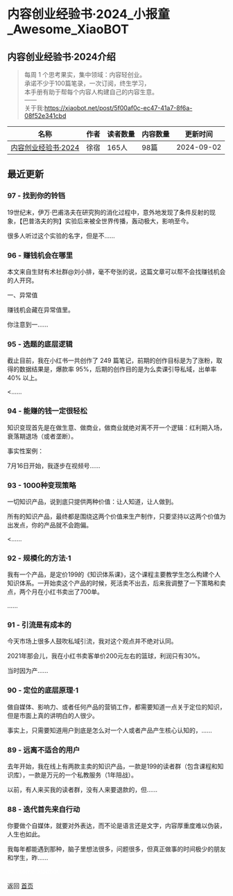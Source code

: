 # 内容创业经验书·2024_小报童_Awesome_XiaoBOT

## 内容创业经验书·2024介绍
> 每周 1 个思考果实，集中领域：内容轻创业。    
承诺不少于100篇笔录，一次订阅，终生学习，    
本手册有助于帮每个内容人构建自己的内容生意。    
——    
关于我:https://xiaobot.net/post/5f00af0c-ec47-41a7-8f6a-08f52e341cbd  
  


|名称|作者|读者数量|内容数量|更新时间|
|---|---|---|---|---|
|[内容创业经验书·2024](https://xiaobot.net/p/yaoguai?refer=0b133df9-27dc-423b-8101-639049001c13)|徐宿|165人|98篇|2024-09-02|

## 最近更新
### 97 - 找到你的铃铛

19世纪末，伊万·巴甫洛夫在研究狗的消化过程中，意外地发现了条件反射的现象，【巴普洛夫的狗】实验后来被全世界传播，轰动极大，影响至今。

很多人听过这个实验的名字，但是不......

### 96 - 赚钱机会在哪里

本文来自生财有术社群@刘小排，毫不夸张的说，这篇文章可以帮不会找赚钱机会的人开窍。

一、异常值

赚钱机会藏在异常值里。

你注意到一......

### 95 - 选题的底层逻辑

截止目前，我在小红书一共创作了 249 篇笔记，前期的创作目标是为了涨粉，取得的数据结果是，爆款率 95%，后期的创作目的是为么卖课引导私域，出单率 40%
以上。

<......

### 94 - 能赚的钱一定很轻松

知识变现首先是在做生意、做商业，做商业就绝对离不开一个逻辑：红利期入场，衰落期退场（或者垄断）。

事实性案例：

7月16日开始，我逐步在视频号......

### 93 - 1000种变现策略

一切知识产品，说到底只提供两种价值：让人知道，让人做到。

所有的知识产品，最终都是围绕这两个价值来生产制作，只要坚持以这两个价值为出发点，你的产品就不会跑偏。

<......

### 92 - 规模化的方法·1

我有一个产品，是定价199的《知识体系课》，这个课程主要教学生怎么构建个人知识体系。一开始卖这个产品的时候，死活卖不出去，后来我调整了一下策略和卖点，两个月在小红书卖出了700单。

......

### 91 - 引流是有成本的

今天市场上很多人鼓吹私域引流，我对这个观点并不绝对认同。

2021年那会儿，我在小红书卖客单价200元左右的篮球，利润只有30%。

当时因为产......

### 90 - 定位的底层原理·1

做自媒体、影响力、或者任何产品的营销工作，都需要知道一点关于定位的知识，但是市面上真的讲明白的人很少。

事实上，只需要知道用户到底是怎么对一个人或者产品产生核心认知的，......

### 89 - 远离不适合的用户

去年开始，我在线上有两款主卖的知识产品，一款是199的读者群（包含课程和知识库），一款是万元的一个私教服务（1年陪战）。

以前，有人来买我的读者群，没有人来要退款的，但......

### 88 - 迭代首先来自行动

你要做个自媒体，就要对外表达，而不论是语言还是文字，内容厚重度难以伪装，人生也如此。

我每年都能遇到那种，脑子里想法很多，问题很多，但真正做事的时间极少的朋友和学生，昨......


<a href="https://github.com/Reno9527/awesome-xiaobot" style="color: white; text-decoration: none;">awesome-xiaobot</a>

返回 [首页](../README.md)
